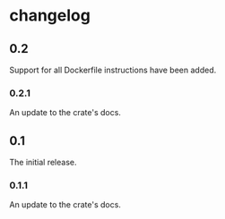 changelog
=========

## 0.2
Support for all Dockerfile instructions have been added.

### 0.2.1
An update to the crate's docs.

## 0.1
The initial release.

### 0.1.1
An update to the crate's docs.
